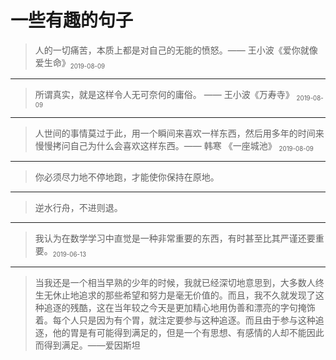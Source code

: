 # 一些有趣的句子

[annotation]: <id> (ee85023f-77de-4dbb-b64a-a5d26a2a0c21)
[annotation]: <status> (public)
[annotation]: <create_time> (2019-05-30 19:07:02)
[annotation]: <category> (心情随笔)
[annotation]: <comments> (false)

> 人的一切痛苦，本质上都是对自己的无能的愤怒。—— 王小波《爱你就像爱生命》<sub><small>2019-08-09</small></sub>

---

> 所谓真实，就是这样令人无可奈何的庸俗。 —— 王小波《万寿寺》 <sub><small>2019-08-09</small></sub>

---

> 人世间的事情莫过于此，用一个瞬间来喜欢一样东西，然后用多年的时间来慢慢拷问自己为什么会喜欢这样东西。—— 韩寒 《一座城池》 <sub><small>2019-08-09</small></sub>

---

> 你必须尽力地不停地跑，才能使你保持在原地。

---

> 逆水行舟，不进则退。

---

> 我认为在数学学习中直觉是一种非常重要的东西，有时甚至比其严谨还要重要。<sub><small>2019-06-13</small></sub>

---

> 当我还是一个相当早熟的少年的时候，我就已经深切地意思到，大多数人终生无休止地追求的那些希望和努力是毫无价值的。而且，我不久就发现了这种追逐的残酷，这在当年较之今天是更加精心地用伪善和漂亮的字句掩饰着。每个人只是因为有个胃，就注定要参与这种追逐。而且由于参与这种追逐，他的胃是有可能得到满足的，但是一个有思想、有感情的人却不能因此而得到满足。——爱因斯坦


